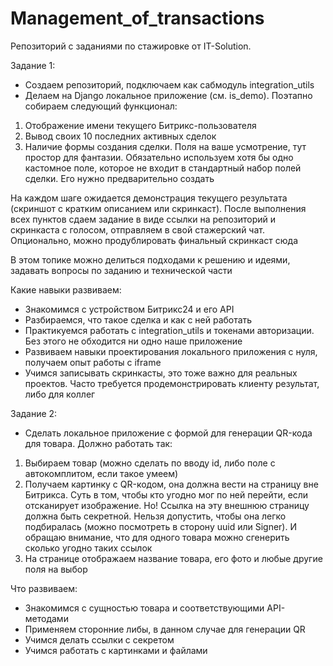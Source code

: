 # Management_of_transactions

Репозиторий с заданиями по стажировке от IT-Solution.

Задание 1:

- Создаем репозиторий, подключаем как сабмодуль integration_utils
- Делаем на Django локальное приложение (см. is_demo). Поэтапно собираем следующий функционал:
1. Отображение имени текущего Битрикс-пользователя
2. Вывод своих 10 последних активных сделок
3. Наличие формы создания сделки. Поля на ваше усмотрение, тут простор для фантазии. Обязательно используем хотя бы одно кастомное поле, которое не входит в стандартный набор полей сделки. Его нужно предварительно создать

На каждом шаге ожидается демонстрация текущего результата (скриншот с кратким описанием или скринкаст). После выполнения всех пунктов сдаем задание в виде ссылки на репозиторий и скринкаста с голосом, отправляем в свой стажерский чат. Опционально, можно продублировать финальный скринкаст сюда

В этом топике можно делиться подходами к решению и идеями, задавать вопросы по заданию и технической части

Какие навыки развиваем:

- Знакомимся с устройством Битрикс24 и его API
- Разбираемся, что такое сделка и как с ней работать
- Практикуемся работать с integration_utils и токенами авторизации. Без этого не обходится ни одно наше приложение
- Развиваем навыки проектирования локального приложения с нуля, получаем опыт работы с iframe
- Учимся записывать скринкасты, это тоже важно для реальных проектов. Часто требуется продемонстрировать клиенту результат, либо для коллег

Задание 2:

- Сделать локальное приложение с формой для генерации QR-кода для товара. Должно работать так: 
1. Выбираем товар (можно сделать по вводу id, либо поле с автокомплитом, если такое умеем)
2. Получаем картинку с QR-кодом, она должна вести на страницу вне Битрикса. Суть в том, чтобы кто угодно мог по ней перейти, если отсканирует изображение.
Но! Ссылка на эту внешнюю страницу должна быть секретной. Нельзя допустить, чтобы она легко подбиралась (можно посмотреть в сторону uuid или Signer). И обращаю внимание, что для одного товара можно сгенерить сколько угодно таких ссылок
3. На странице отображаем название товара, его фото и любые другие поля на выбор

Что развиваем:
- Знакомимся с сущностью товара и соответствующими API-методами
- Применяем сторонние либы, в данном случае для генерации QR
- Учимся делать ссылки с секретом
- Учимся работать с картинками и файлами
